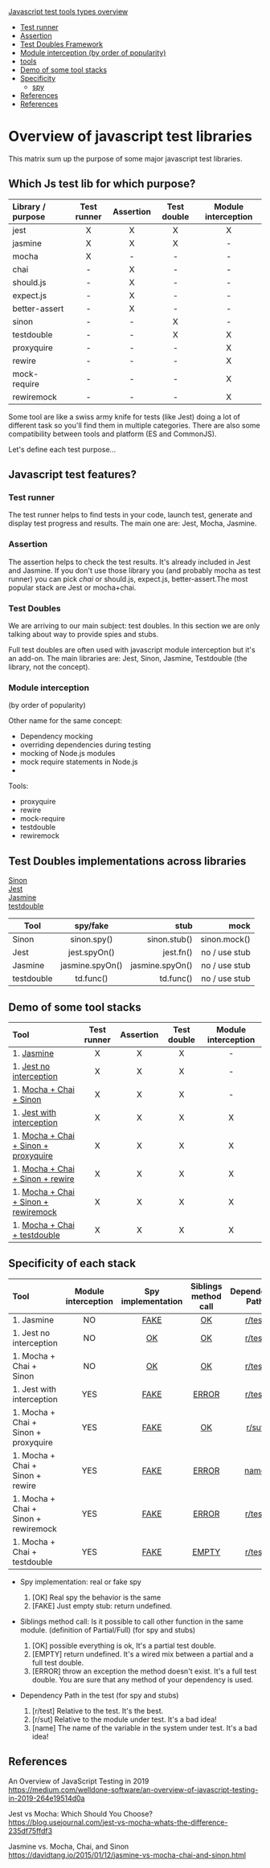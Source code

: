 
[Javascript test tools types overview](#javascript-test-tools-types-overview)
  - [Test runner](#test-runner)
  - [Assertion](#assertion)
  - [Test Doubles Framework](#test-doubles-framework)
  - [Module interception (by order of popularity)](#module-interception-by-order-of-popularity)
  - [tools](#tools)
  - [Demo of some tool stacks](#demo-of-some-tool-stacks)
  - [Specificity](#specificity)
    - [spy](#spy)
  - [References](#references)
  - [References](#references)

# Overview of javascript test libraries

This matrix sum up the purpose of some major javascript test libraries.

## Which Js test lib for which purpose?

| Library / purpose | Test runner | Assertion | Test double | Module interception |
| :---------------- | :---------: | :-------: | :---------: | :-----------------: |
| jest              |      X      |     X     |      X      |          X          |
| jasmine           |      X      |     X     |      X      |          -          |
| mocha             |      X      |     -     |      -      |          -          |
| chai              |      -      |     X     |      -      |          -          |
| should.js         |      -      |     X     |      -      |          -          |
| expect.js         |      -      |     X     |      -      |          -          |
| better-assert     |      -      |     X     |      -      |          -          |
| sinon             |      -      |     -     |      X      |          -          |
| testdouble        |      -      |     -     |      X      |          X          |
| proxyquire        |      -      |     -     |      -      |          X          |
| rewire            |      -      |     -     |      -      |          X          |
| mock-require      |      -      |     -     |      -      |          X          |
| rewiremock        |      -      |     -     |      -      |          X          |

Some tool are like a swiss army knife for tests (like Jest) doing a lot of different task so you'll find them in multiple categories. There are also some compatibility between tools and platform (ES and CommonJS).

Let's define each test purpose...

## Javascript test features?

### Test runner

The test runner helps to find tests in your code, launch test, generate and display test progress and results.
The main one are: Jest, Mocha, Jasmine.

### Assertion

The assertion helps to check the test results.
It's already included in Jest and Jasmine. If you don't use those library you (and probably mocha as test runner) you can pick _chai_ or should.js, expect.js, better-assert.The most popular stack are Jest or mocha+chai. 

### Test Doubles

We are arriving to our main subject: test doubles.
In this section we are only talking about way to provide spies and stubs.

 Full test doubles are often used with javascript module interception but it's an add-on.
The main libraries are: Jest, Sinon, Jasmine, Testdouble (the library, not the concept).

### Module interception
 (by order of popularity)

Other name for the same concept:

- Dependency mocking
- overriding dependencies during testing
- mocking of Node.js modules
- mock require statements in Node.js
- 

Tools:

- proxyquire
- rewire
- mock-require
- testdouble
- rewiremock

## Test Doubles implementations across libraries

[Sinon](https://www.npmjs.com/package/sinon)  
[Jest](https://www.npmjs.com/package/jest)  
[Jasmine](https://www.npmjs.com/package/jasmine)  
[testdouble](https://www.npmjs.com/package/testdouble)

| Tool       |    spy/fake     |            stub |          mock |
| ---------- | :-------------: | --------------: | ------------: |
| Sinon      |   sinon.spy()   |    sinon.stub() |  sinon.mock() |
| Jest       |  jest.spyOn()   |       jest.fn() | no / use stub |
| Jasmine    | jasmine.spyOn() | jasmine.spyOn() | no / use stub |
| testdouble |    td.func()    |       td.func() | no / use stub |

## Demo of some tool stacks

[jasmine]: .\jasmine-no-interception
[jest-no-int]: .\jest-no-interception
[sinon]: .\sinon-no-interception
[jest-int]: .\jest-with-interception
[proxyquire]: .\sinon-with-interception-proxyquire
[rewire]: .\sinon-with-interception-rewire
[rewiremock]: .\sinon-with-interception-rewiremock
[testdouble]: .\testdouble-with-interception

| Tool                                               | Test runner | Assertion | Test double | Module interception |
| :------------------------------------------------- | :---------: | :-------: | :---------: | :-----------------: |
| 1. [Jasmine][jasmine]                              |      X      |     X     |      X      |          -          |
| 1. [Jest no interception][jest-no-int]             |      X      |     X     |      X      |          -          |
| 1. [Mocha + Chai + Sinon][sinon]                   |      X      |     X     |      X      |          -          |
| 1. [Jest with interception][jest-int]              |      X      |     X     |      X      |          X          |
| 1. [Mocha + Chai + Sinon + proxyquire][proxyquire] |      X      |     X     |      X      |          X          |
| 1. [Mocha + Chai + Sinon + rewire][rewire]         |      X      |     X     |      X      |          X          |
| 1. [Mocha + Chai + Sinon + rewiremock][rewiremock] |      X      |     X     |      X      |          X          |
| 1. [Mocha + Chai + testdouble][testdouble]         |      X      |     X     |      X      |          X          |

## Specificity of each stack

[jasmine-spy]: .\jasmine-no-interception\test\moduleAspySpec.js#L9
[jasmine-sib]: .\jasmine-no-interception\test\moduleAspySpec.js#L19
[jasmine-dep]: .\jasmine-no-interception\test\moduleAspySpec.js#L19

[jest-no-int-spy]: .\jest-no-interception\test\moduleA.spy.spec.js#L7
[jest-no-int-sib]: .\jest-no-interception\test\moduleA.spy.spec.js#L18
[jest-no-int-dep]: .\jest-no-interception\test\moduleA.spy.spec.js#L18

[sinon-spy]: .\sinon-no-interception\test\moduleA.spy.spec.js#L9
[sinon-sib]: .\sinon-no-interception\test\moduleA.spy.spec.js#L9
[sinon-dep]: .\sinon-no-interception\test\moduleA.spy.spec.js#L19

[jest-int-spy]: .\jest-with-interception\test\moduleA.spy.spec.js#L13
[jest-int-sib]: .\jest-with-interception\test\moduleA.spy.spec.js#L24
[jest-int-dep]: .\jest-with-interception\test\moduleA.spy.spec.js#L24

[proxyquire-spy]: .\sinon-with-interception-proxyquire\test\moduleA.spy.spec.js#L8
[proxyquire-sib]: .\sinon-with-interception-proxyquire\test\moduleA.spy.spec.js#L31
[proxyquire-dep]: .\sinon-with-interception-proxyquire\test\moduleA.spy.spec.js#L31

[rewire-spy]: .\sinon-with-interception-rewire\test\moduleA.spy.spec.js
[rewire-sib]: .\sinon-with-interception-rewire\test\moduleA.spy.spec.js
[rewire-dep]: .\sinon-with-interception-rewire\test\moduleA.spy.spec.js

[rewiremock-spy]: .\sinon-with-interception-rewiremock\test\moduleA.spy.spec.js
[rewiremock-sib]: .\sinon-with-interception-rewiremock\test\moduleA.spy.spec.js
[rewiremock-dep]: .\sinon-with-interception-rewiremock\test\moduleA.spy.spec.js

[testdouble-spy]: .\testdouble-with-interception\test\moduleA.spy.spec.js
[testdouble-sib]: .\testdouble-with-interception\test\moduleA.spy.spec.js
[testdouble-dep]: .\testdouble-with-interception\test\moduleA.spy.spec.js

| Tool                                 | Module interception |   Spy implementation   |  Siblings method call   |      Dependency Path      |
| :----------------------------------- | :-----------------: | :--------------------: | :---------------------: | :-----------------------: |
| 1. Jasmine                           |         NO          |  [FAKE][jasmine-spy]   |    [OK][jasmine-sib]    |   [r/test][jasmine-dep]   |
| 1. Jest no interception              |         NO          | [OK][jest-no-int-spy]  |  [OK][jest-no-int-sib]  | [r/test][jest-no-int-dep] |
| 1. Mocha + Chai + Sinon              |         NO          |    [OK][sinon-spy]     |     [OK][sinon-sib]     |    [r/test][sinon-dep]    |
| 1. Jest with interception            |         YES         |  [FAKE][jest-int-spy]  |  [ERROR][jest-int-sib]  |  [r/test][jest-int-dep]   |
| 1. Mocha + Chai + Sinon + proxyquire |         YES         | [FAKE][proxyquire-spy] |  [OK][proxyquire-sib]   |  [r/sut][proxyquire-dep]  |
| 1. Mocha + Chai + Sinon + rewire     |         YES         |   [FAKE][rewire-spy]   |   [ERROR][rewire-sib]   |    [name][rewire-dep]     |
| 1. Mocha + Chai + Sinon + rewiremock |         YES         | [FAKE][rewiremock-spy] | [ERROR][rewiremock-sib] | [r/test][rewiremock-dep]  |
| 1. Mocha + Chai + testdouble         |         YES         | [FAKE][testdouble-spy] | [EMPTY][testdouble-sib] | [r/test][testdouble-dep]  |

- Spy implementation: real or fake spy
  1. [OK] Real spy the behavior is the same
  2. [FAKE] Just empty stub: return undefined.

- Siblings method call: Is it possible to call other function in the same module. (definition of Partial/Full) (for spy and stubs)

  1. [OK] possible everything is ok, It's a partial test double.
  2. [EMPTY] return undefined. It's a wired mix between a partial and a full test double.
  3. [ERROR] throw an exception the method doesn't exist. It's a full test double. You are sure that any method of your dependency is used.

- Dependency Path in the test (for spy and stubs)

  1. [r/test] Relative to the test. It's the best.
  2. [r/sut] Relative to the module under test. It's a bad idea!
  3. [name] The name of the variable in the system under test. It's a bad idea!

## References

An Overview of JavaScript Testing in 2019  
https://medium.com/welldone-software/an-overview-of-javascript-testing-in-2019-264e19514d0a

Jest vs Mocha: Which Should You Choose?  
https://blog.usejournal.com/jest-vs-mocha-whats-the-difference-235df75ffdf3

Jasmine vs. Mocha, Chai, and Sinon  
https://davidtang.io/2015/01/12/jasmine-vs-mocha-chai-and-sinon.html
